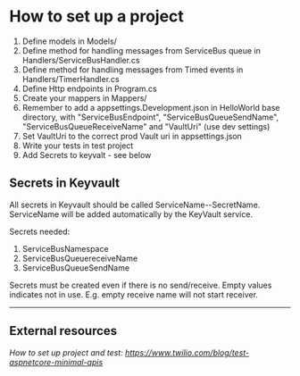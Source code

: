 # How to set up a project

1. Define models in Models/
2. Define method for handling messages from ServiceBus queue in Handlers/ServiceBusHandler.cs
3. Define method for handling messages from Timed events in Handlers/TimerHandler.cs
4. Define Http endpoints in Program.cs
5. Create your mappers in Mappers/
6. Remember to add a appsettings.Development.json in HelloWorld base directory, with "ServiceBusEndpoint", "ServiceBusQueueSendName", "ServiceBusQueueReceiveName" and "VaultUri" (use dev settings)
7. Set VaultUri to the correct prod Vault uri in appsettings.json
0. Write your tests in test project
0. Add Secrets to keyvalt - see below

## Secrets in Keyvault
All secrets in Keyvault should be called ServiceName--SecretName. ServiceName will be added automatically by the KeyVault service.

Secrets needed:

1. ServiceBusNamespace
2. ServiceBusQueuereceiveName
3. ServiceBusQueueSendName

Secrets must be created even if there is no send/receive. Empty values indicates not in use. E.g. empty receive name will not start receiver.

---

## External resources

_How to set up project and test: https://www.twilio.com/blog/test-aspnetcore-minimal-apis_